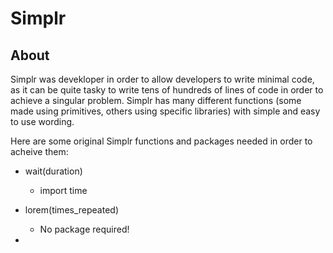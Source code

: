 # Simplr #

## About ##
Simplr was devekloper in order to allow developers to write minimal code, as it can be quite tasky to write tens of hundreds of lines of code in order to achieve a singular problem. Simplr has many different functions (some made using primitives, others using specific libraries) with simple and easy to use wording. 

Here are some original Simplr functions and packages needed in order to acheive them:

* wait(duration)
  * import time


* lorem(times_repeated)
  * No package required!

* 

